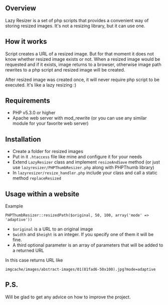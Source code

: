## Overview

Lazy Resizer is a set of php scripts that provides a convenient way of storing resized images.
It's not a resizing library, but it can use one.

## How it works

Script creates a URL of a resized image. But for that moment it does not know
whether resized image exists or not.
When a resized image would be requested and if it exists, image returns to a browser,
otherwise image path rewrites to a php script and resized image will be created.

After resized image was created once, it will never require php script to be executed.
It's like a lazy resizing :)

## Requirements

* PHP v5.3.0 or higher
* Apache web server with mod_rewrite (or you can use any similar module for your favorite web server)

## Installation

* Create a folder for resized images
* Put in it `.htaccess` file like mine and configure it for your needs
* Extend `LazyResizer` class and implement `resizeAndSave` method 
(or just use `lazyresizer/PHPThumbResizer.php` along with PHPThumb library)
* In `lazyresizer/resize_handler.php` include your class and call a static method `replaceResized`

## Usage within a website

Example

    PHPThumbResizer::resizedPath($original, 50, 100, array('mode' => 'adaptive'))

* `$original` is a URL to an original image
* `$width` and `$height` is an integer. If you specify one of them it will be fine.
* A third optional parameter is an array of parameters that will be added to a returned URL

In this case returns URL like
    
    imgcache/images/abstract-images/01(81fad6-50x100).jpg?mode=adaptive

## P.S.

Will be glad to get any advice on how to improve the project. 